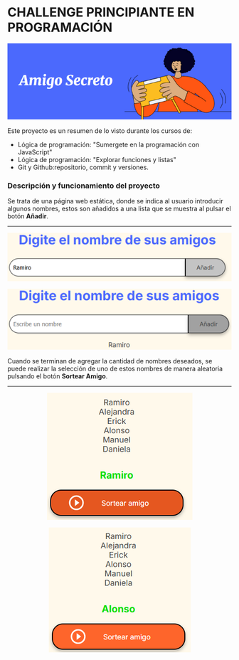 # CHALLENGE PRINCIPIANTE EN PROGRAMACIÓN

<p align="center"><img src=capturas/BannerAmigoSecreto.png /> </p>

Este proyecto es un resumen de lo visto durante los cursos de:
- Lógica de programación: "Sumergete en la programación con JavaScript"
- Lógica de programación: "Explorar funciones y listas"
- Git y Github:repositorio, commit y versiones.


### Descripción y funcionamiento del proyecto
Se trata de una página web estática, donde se indica al usuario introducir algunos nombres, estos son añadidos a una lista que se muestra al pulsar el botón **Añadir**.
***

<p align="center"><img src=capturas/IngresarAmigo.png /> </p>
<p align="center"><img src=capturas/ListaAmigo.png /> </p>  

Cuando se terminan de agregar la cantidad de nombres deseados, se puede realizar la selección de uno de estos nombres de manera aleatoria pulsando el botón **Sortear Amigo**.
***

<p style="text-align: center"> <img src=capturas/SorteoAmigo1.png /></p> 
<p style="text-align: center"> <img src=capturas/SorteoAmigo2.png /></p>